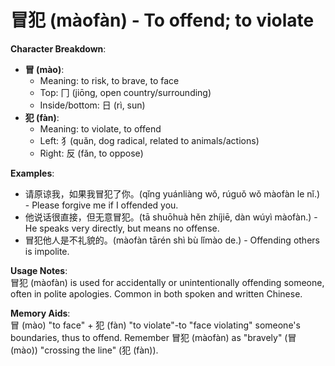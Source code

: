 # **冒犯 (màofàn) - To offend; to violate**

**Character Breakdown**:  
- **冒 (mào)**:
  - Meaning: to risk, to brave, to face
  - Top: 冂 (jiōng, open country/surrounding)
  - Inside/bottom: 日 (rì, sun)  
- **犯 (fàn)**:
  - Meaning: to violate, to offend
  - Left: 犭(quǎn, dog radical, related to animals/actions)
  - Right: 反 (fǎn, to oppose)

**Examples**:  
- 请原谅我，如果我冒犯了你。(qǐng yuánliàng wǒ, rúguǒ wǒ màofàn le nǐ.) - Please forgive me if I offended you.  
- 他说话很直接，但无意冒犯。(tā shuōhuà hěn zhíjiē, dàn wúyì màofàn.) - He speaks very directly, but means no offense.  
- 冒犯他人是不礼貌的。(màofàn tārén shì bù lǐmào de.) - Offending others is impolite.

**Usage Notes**:  
冒犯 (màofàn) is used for accidentally or unintentionally offending someone, often in polite apologies. Common in both spoken and written Chinese.

**Memory Aids**:  
冒 (mào) "to face" + 犯 (fàn) "to violate"-to "face violating" someone's boundaries, thus to offend. Remember 冒犯 (màofàn) as "bravely" (冒 (mào)) "crossing the line" (犯 (fàn)).